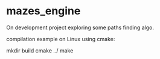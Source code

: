 # mazes_engine

On development project exploring some paths finding algo.

compilation example on Linux using cmake:

mkdir build
cmake ../
make

